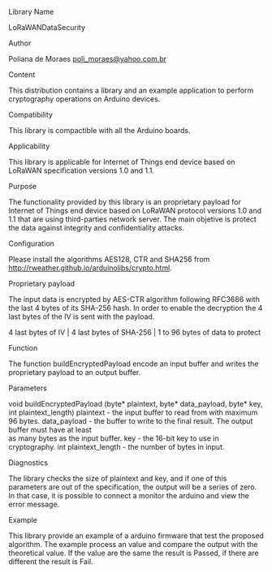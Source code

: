 Library Name

LoRaWANDataSecurity

Author 

Poliana de Moraes
poli_moraes@yahoo.com.br

Content

This distribution contains a library and an example application to perform cryptography 
operations on Arduino devices. 

Compatibility

This library is compactible with all the Arduino boards.

Applicability

This library is applicable for Internet of Things end device based on LoRaWAN specification 
versions 1.0 and 1.1.

Purpose

The functionality provided by this library is an proprietary payload for Internet of Things 
end device based on LoRaWAN protocol versions 1.0 and 1.1 that are using third-parties 
network server. The main objetive is protect the data against integrity and confidentiality 
attacks.

Configuration

Please install the algorithms AES128, CTR and SHA256 from http://rweather.github.io/arduinolibs/crypto.html.

Proprietary payload

The input data is encrypted by AES-CTR algorithm following RFC3686 with the last 4 bytes of 
its SHA-256 hash. In order to enable the decryption the 4 last bytes of the IV is sent with 
the payload.

  4 last bytes of IV | 4 last bytes of SHA-256 | 1 to 96 bytes of data to protect


Function

The function buildEncryptedPayload encode an input buffer and writes the proprietary payload
to an output buffer.

Parameters

void buildEncryptedPayload (byte* plaintext, byte* data_payload, byte* key, int plaintext_length)
plaintext - the input buffer to read from with maximum 96 bytes.
data_payload - the buffer to write to the final result. The output buffer must have at least   
	       as many bytes as the input buffer.
key - the 16-bit key to use in cryptography.
int plaintext_length - the number of bytes in input.

Diagnostics

The library checks the size of plaintext and key, and if one of this parameters are out of the 
specification, the output will be a series of zero. In that case, it is possible to connect a 
monitor the arduino and view the error message.

Example

This library provide an example of a arduino firmware that test the proposed algorithm.
The example process an value and compare the output with the theoretical value.
If the value are the same the result is Passed, if there are different the result is Fail.
